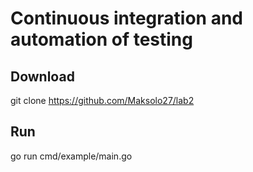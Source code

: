 # Continuous integration and automation of testing

## Download

git clone https://github.com/Maksolo27/lab2

## Run

go run cmd/example/main.go